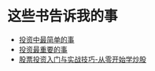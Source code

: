 # 这些书告诉我的事

- [投资中最简单的事](./投资中最简单的事.md)
- [投资最重要的事](./投资最重要的事.md)
- [股票投资入门与实战技巧-从零开始学炒股](./股票投资入门与实战技巧-从零开始学炒股.md)
